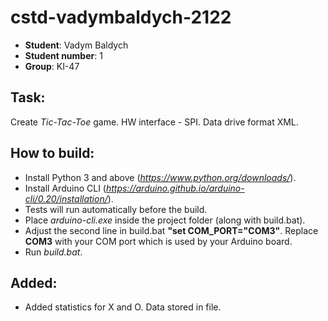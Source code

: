 # cstd-vadymbaldych-2122

- **Student**: Vadym Baldych
- **Student number**: 1
- **Group**: KI-47

## Task: 
Create *Tic-Tac-Toe* game.
HW interface - SPI.
Data drive format XML.

## How to build:
- Install Python 3 and above (*https://www.python.org/downloads/*).
- Install Arduino CLI (*https://arduino.github.io/arduino-cli/0.20/installation/*).
- Tests will run automatically before the build.
- Place *arduino-cli.exe* inside the project folder (along with build.bat).
- Adjust the second line in build.bat **"set COM_PORT="COM3"**. Replace **COM3** with your COM port which is used by your Arduino board.
- Run *build.bat*.

## Added:
- Added statistics for X and O. Data stored in file.